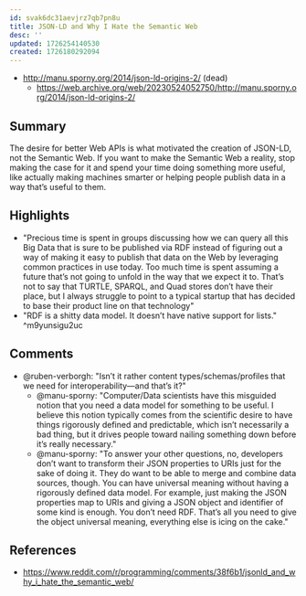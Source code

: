 ```yaml
---
id: svak6dc31aevjrz7qb7pn8u
title: JSON-LD and Why I Hate the Semantic Web
desc: ''
updated: 1726254140530
created: 1726180292094
---
```


- http://manu.sporny.org/2014/json-ld-origins-2/ (dead)
  - https://web.archive.org/web/20230524052750/http://manu.sporny.org/2014/json-ld-origins-2/

## Summary

The desire for better Web APIs is what motivated the creation of JSON-LD, not the Semantic Web. If you want to make the Semantic Web a reality, stop making the case for it and spend your time doing something more useful, like actually making machines smarter or helping people publish data in a way that’s useful to them.

## Highlights

- "Precious time is spent in groups discussing how we can query all this Big Data that is sure to be published via RDF instead of figuring out a way of making it easy to publish that data on the Web by leveraging common practices in use today. Too much time is spent assuming a future that’s not going to unfold in the way that we expect it to. That’s not to say that TURTLE, SPARQL, and Quad stores don’t have their place, but I always struggle to point to a typical startup that has decided to base their product line on that technology"
- "RDF is a shitty data model. It doesn’t have native support for lists." ^m9yunsigu2uc

## Comments

- @ruben-verborgh: "Isn’t it rather content types/schemas/profiles that we need for interoperability—and that’s it?"
  - @manu-sporny: "Computer/Data scientists have this misguided notion that you need a data model for something to be useful. I believe this notion typically comes from the scientific desire to have things rigorously defined and predictable, which isn’t necessarily a bad thing, but it drives people toward nailing something down before it’s really necessary."
  - @manu-sporny: "To answer your other questions, no, developers don’t want to transform their JSON properties to URIs just for the sake of doing it. They do want to be able to merge and combine data sources, though. You can have universal meaning without having a rigorously defined data model. For example, just making the JSON properties map to URIs and giving a JSON object and identifier of some kind is enough. You don’t need RDF. That’s all you need to give the object universal meaning, everything else is icing on the cake."


## References

- https://www.reddit.com/r/programming/comments/38f6b1/jsonld_and_why_i_hate_the_semantic_web/